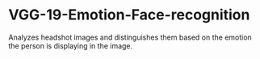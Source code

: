 # VGG-19-Emotion-Face-recognition
Analyzes headshot images and distinguishes them based on the emotion the person is displaying in the image.
